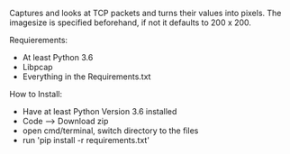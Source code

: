 Captures and looks at TCP packets and turns their values into pixels.
The imagesize is specified beforehand, if not it defaults to 200 x 200.

Requierements:
- At least Python 3.6
- Libpcap
- Everything in the Requirements.txt


How to Install:
- Have at least Python Version 3.6 installed
- Code --> Download zip
- open cmd/terminal, switch directory to the files
- run 'pip install -r requirements.txt'

